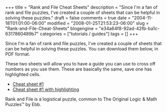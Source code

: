 +++
title = "Rank and File Cheat Sheets"
description = "Since I'm a fan of rank and file puzzles, I've created a couple of sheets that can be helpful in solving these puzzles."
draft = false
comments = true
date = "2004-11-18T01:01:00-06:00"
modified = "2008-01-25T21:53:23-06:00"
slug = "Rank-and-File-Cheat-Sheets"
blogengine = "e34a64f8-92ad-42fb-ba1c-6317860489b7"
categories = ["tutorials / guides"]
tags = []
+++

<p>
Since I&#39;m a fan of rank and file puzzles, I&#39;ve created a couple of sheets that can be helpful in solving these puzzles. You can download them below, in PDF format. 
</p>
<p>
These two sheets will allow you to have a guide you can use to cross off numbers as you use them. These are basically the same, save one has highlighted cells.
</p>
<ul>
	<li>
	<div>
	<a href="http://strivinglife.com/files/2004/rankandfilecheat1.pdf" target="_blank">Cheat sheet #1</a>
	</div>
	</li>
	<li>
	<div>
	<a href="http://strivinglife.com/files/2004/rankandfilecheat1h.pdf">Cheat sheet #1 with highlighting</a>
	</div>
	</li>
</ul>
<div class="note">
<div>
Rank and File is a logistical puzzle, common to The Original Logic &amp; Math Puzzles&trade; by Ebb.
</div>
</div>

